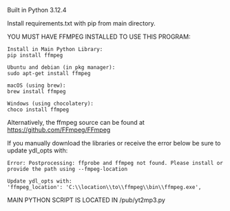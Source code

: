 Built in Python 3.12.4

Install requirements.txt with pip from main directory.

YOU MUST HAVE FFMPEG INSTALLED TO USE THIS PROGRAM: 

    Install in Main Python Library:
    pip install ffmpeg
    
    Ubuntu and debian (in pkg manager):
    sudo apt-get install ffmpeg

    macOS (using brew):
    brew install ffmpeg

    Windows (using chocolatery):
    choco install ffmpeg

Alternatively, the ffmpeg source can be found at https://github.com/FFmpeg/FFmpeg 

If you manually download the libraries or receive the error below be sure to update ydl_opts with:

    Error: Postprocessing: ffprobe and ffmpeg not found. Please install or provide the path using --fmpeg-location
    
    Update ydl_opts with:
    'ffmpeg_location': 'C:\\location\\to\\ffmpeg\\bin\\ffmpeg.exe',


MAIN PYTHON SCRIPT IS LOCATED IN /pub/yt2mp3.py 
